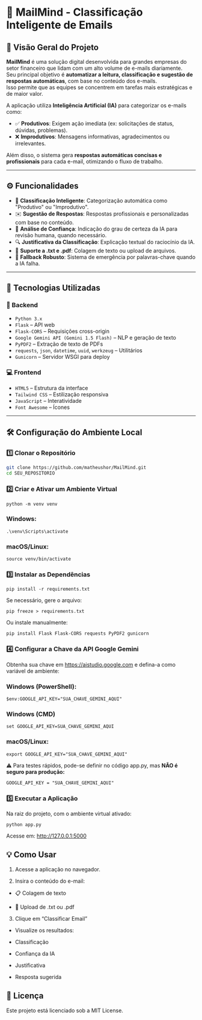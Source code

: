 # 📩 MailMind - Classificação Inteligente de Emails

## 📘 Visão Geral do Projeto

**MailMind** é uma solução digital desenvolvida para grandes empresas do setor financeiro que lidam com um alto volume de e-mails diariamente.  
Seu principal objetivo é **automatizar a leitura, classificação e sugestão de respostas automáticas**, com base no conteúdo dos e-mails.  
Isso permite que as equipes se concentrem em tarefas mais estratégicas e de maior valor.

A aplicação utiliza **Inteligência Artificial (IA)** para categorizar os e-mails como:

- ✅ **Produtivos**: Exigem ação imediata (ex: solicitações de status, dúvidas, problemas).
- ❌ **Improdutivos**: Mensagens informativas, agradecimentos ou irrelevantes.

Além disso, o sistema gera **respostas automáticas concisas e profissionais** para cada e-mail, otimizando o fluxo de trabalho.

---

## ⚙️ Funcionalidades

- 📌 **Classificação Inteligente**: Categorização automática como "Produtivo" ou "Improdutivo".
- ✉️ **Sugestão de Respostas**: Respostas profissionais e personalizadas com base no conteúdo.
- 🧠 **Análise de Confiança**: Indicação do grau de certeza da IA para revisão humana, quando necessário.
- 🔍 **Justificativa da Classificação**: Explicação textual do raciocínio da IA.
- 📂 **Suporte a .txt e .pdf**: Colagem de texto ou upload de arquivos.
- 🚨 **Fallback Robusto**: Sistema de emergência por palavras-chave quando a IA falha.

---

## 🧪 Tecnologias Utilizadas

### 🔧 Backend
- `Python 3.x`
- `Flask` – API web
- `Flask-CORS` – Requisições cross-origin
- `Google Gemini API (Gemini 1.5 Flash)` – NLP e geração de texto
- `PyPDF2` – Extração de texto de PDFs
- `requests`, `json`, `datetime`, `uuid`, `werkzeug` – Utilitários
- `Gunicorn` – Servidor WSGI para deploy

### 💻 Frontend
- `HTML5` – Estrutura da interface
- `Tailwind CSS` – Estilização responsiva
- `JavaScript` – Interatividade
- `Font Awesome` – Ícones

---

## 🛠️ Configuração do Ambiente Local

### 1️⃣ Clonar o Repositório
```bash
git clone https://github.com/matheushor/MailMind.git
cd SEU_REPOSITORIO
```

### 2️⃣ Criar e Ativar um Ambiente Virtual
```
python -m venv venv
```
###

### Windows:
```
.\venv\Scripts\activate
```
### macOS/Linux:
```
source venv/bin/activate
```
### 3️⃣ Instalar as Dependências
```
pip install -r requirements.txt
```
Se necessário, gere o arquivo:
```
pip freeze > requirements.txt
```
Ou instale manualmente:
```
pip install Flask Flask-CORS requests PyPDF2 gunicorn
```
### 4️⃣ Configurar a Chave da API Google Gemini
Obtenha sua chave em https://aistudio.google.com e defina-a como variável de ambiente:
### Windows (PowerShell):
```
$env:GOOGLE_API_KEY="SUA_CHAVE_GEMINI_AQUI"
```
### Windows (CMD)
```
set GOOGLE_API_KEY=SUA_CHAVE_GEMINI_AQUI
```
### macOS/Linux:
```
export GOOGLE_API_KEY="SUA_CHAVE_GEMINI_AQUI"
```
⚠️ Para testes rápidos, pode-se definir no código app.py, mas **NÃO é seguro para produção:**
```
GOOGLE_API_KEY = "SUA_CHAVE_GEMINI_AQUI"
```
### 5️⃣ Executar a Aplicação
Na raiz do projeto, com o ambiente virtual ativado:
```
python app.py
```

Acesse em: http://127.0.0.1:5000

## 💡 Como Usar

1. Acesse a aplicação no navegador.

2. Insira o conteúdo do e-mail:

- 📋 Colagem de texto

- 📎 Upload de .txt ou .pdf

3. Clique em “Classificar Email”

- Visualize os resultados:

- Classificação

- Confiança da IA

- Justificativa

- Resposta sugerida

 ## 📄 Licença
Este projeto está licenciado sob a MIT License.
